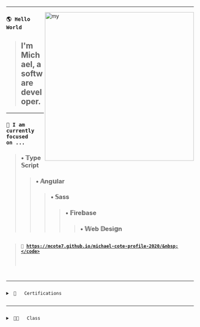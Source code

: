 <hr>
<img src="ai-orb-transparent.gif" alt="my" width="400" align="right"/> 

### <code>🌎 Hello World&nbsp;</code>
> ## I'm Michael, a software developer.
---
### <code>🎯 I am currently focused on&nbsp;...&nbsp;</code>
> ### &bull;&nbsp;&Topf;ype&Sopf;cript<br>
>> ### &bull;&nbsp;&Aopf;ng&uopf;lar<br>
>>> ### &bull;&nbsp;&Sopf;ass<br>
>>>> ### &bull;&nbsp;&Fopf;ire&bopf;ase<br>
>>>>> ### &bull;&nbsp;&Wopf;eb &Dopf;esi&gopf;n<br>
##
> #### <code>🚀&nbsp;https://mcote7.github.io/michael-cote-profile-2020/&nbsp;</code> 
<hr>
<details>
<summary>&nbsp;📜&nbsp;&nbsp;&nbsp;Certifications</summary>
<br>

```json
{
  "certification": Design_thinking,
  "institution": "Udemy",
  "date": "May 2021"
},
{
  "certification": SASS_workflow,
  "institution": "Udemy",
  "date": "May 2021"
},
{
  "certification": Angular_4+,
  "institution": "Code with Mosh",
  "date": "April 2021"
},
{
  "certification": JavaScript_es6,
  "institution": "Udemy",
  "date": "March 2021"
},
{
  "certification": Redux_architecture,
  "institution": "Code with Mosh",
  "date": "July 2021"
},
{
  "certification": React_library,
  "institution": "Code with Mosh",
  "date": "June 2020"
},
{
  "certification": Full-stack_Web_development,
  "institution": "Coding Dojo",
  "date": "June 2020"
}
```

</details>
<hr>
<details>
<summary>&nbsp;👨‍💻&nbsp;&nbsp;&nbsp;Class</summary>
<br>

  ```typescript
  
  private class Developer {
    
  }
  
  export class Cote extends Developer {
    constructor(){}
    
  }
  
  ```

</details>
